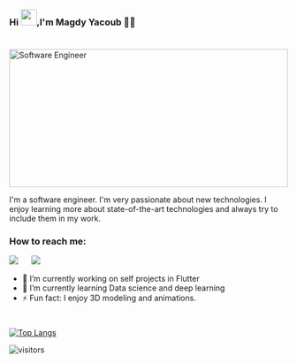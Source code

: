 
### Hi <img src="https://github.com/TheDudeThatCode/TheDudeThatCode/blob/master/Assets/Hi.gif" width="29px">,I'm Magdy Yacoub  👨‍💻
#
<img src="https://media.giphy.com/media/KouuVwfTuArOWeerLM/giphy.gif" width=100% height= 250 alt="Software Engineer"/>

I'm a software engineer. I'm very passionate about new technologies. I enjoy learning more about state-of-the-art technologies and always try to include them in my work.

<h3>How to reach me:</h3>

[<img src="https://img.shields.io/badge/LinkedIn-0077B5?style=for-the-badge&logo=linkedin&logoColor=white">](https://www.linkedin.com/in/magdy-yacoub-652a09157/)
</a>&nbsp;&nbsp;&nbsp;&nbsp;
[<img src="https://img.shields.io/badge/gmail-%23D14836.svg?&style=for-the-badge&logo=gmail&logoColor=white">](mailto:magdyyakob32@gmail.com)
  

- 🔭 I’m currently working on self projects in Flutter
- 🌱 I’m currently learning Data science and deep learning
- ⚡ Fun fact: I enjoy 3D modeling and animations.


#
[![Top Langs](https://github-readme-stats.vercel.app/api/top-langs/?username=MagdyYacoub1&hide_title=true&hide_border=true&show_icons=true&include_all_commits=true&count_private=true&bg_color=0,5C6BC0,3F51B5,5C6BC0&layout=compact&theme=github_dark)](https://github.com/anuraghazra/github-readme-stats)

![visitors](https://visitor-badge.laobi.icu/badge?page_id=MagdyYacoub1)


